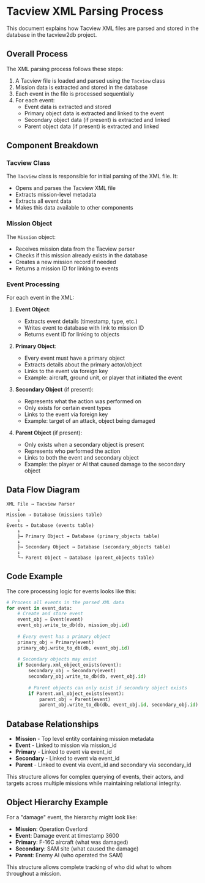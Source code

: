 # Tacview XML Parsing Process

This document explains how Tacview XML files are parsed and stored in the database in the tacview2db project.

## Overall Process

The XML parsing process follows these steps:

1. A Tacview file is loaded and parsed using the `Tacview` class
2. Mission data is extracted and stored in the database
3. Each event in the file is processed sequentially
4. For each event:
   - Event data is extracted and stored
   - Primary object data is extracted and linked to the event
   - Secondary object data (if present) is extracted and linked
   - Parent object data (if present) is extracted and linked

## Component Breakdown

### Tacview Class

The `Tacview` class is responsible for initial parsing of the XML file. It:
- Opens and parses the Tacview XML file
- Extracts mission-level metadata
- Extracts all event data
- Makes this data available to other components

### Mission Object

The `Mission` object:
- Receives mission data from the Tacview parser
- Checks if this mission already exists in the database
- Creates a new mission record if needed
- Returns a mission ID for linking to events

### Event Processing

For each event in the XML:

1. **Event Object**:
   - Extracts event details (timestamp, type, etc.)
   - Writes event to database with link to mission ID
   - Returns event ID for linking to objects

2. **Primary Object**:
   - Every event must have a primary object
   - Extracts details about the primary actor/object
   - Links to the event via foreign key
   - Example: aircraft, ground unit, or player that initiated the event

3. **Secondary Object** (if present):
   - Represents what the action was performed on
   - Only exists for certain event types
   - Links to the event via foreign key
   - Example: target of an attack, object being damaged

4. **Parent Object** (if present):
   - Only exists when a secondary object is present
   - Represents who performed the action
   - Links to both the event and secondary object
   - Example: the player or AI that caused damage to the secondary object

## Data Flow Diagram

```
XML File → Tacview Parser
    ↓
Mission → Database (missions table)
    ↓
Events → Database (events table)
    ↓
    ├→ Primary Object → Database (primary_objects table)
    ↓
    ├→ Secondary Object → Database (secondary_objects table)
    ↓
    └→ Parent Object → Database (parent_objects table)
```

## Code Example

The core processing logic for events looks like this:

```python
# Process all events in the parsed XML data
for event in event_data:
    # Create and store event
    event_obj = Event(event)
    event_obj.write_to_db(db, mission_obj.id)
    
    # Every event has a primary object
    primary_obj = Primary(event)
    primary_obj.write_to_db(db, event_obj.id)
    
    # Secondary objects may exist
    if Secondary.xml_object_exists(event):
        secondary_obj = Secondary(event)
        secondary_obj.write_to_db(db, event_obj.id)
        
        # Parent objects can only exist if secondary object exists
        if Parent.xml_object_exists(event):
            parent_obj = Parent(event)
            parent_obj.write_to_db(db, event_obj.id, secondary_obj.id)
```

## Database Relationships

- **Mission** - Top level entity containing mission metadata
- **Event** - Linked to mission via mission_id
- **Primary** - Linked to event via event_id
- **Secondary** - Linked to event via event_id
- **Parent** - Linked to event via event_id and secondary via secondary_id

This structure allows for complex querying of events, their actors, and targets across multiple missions while maintaining relational integrity.

## Object Hierarchy Example

For a "damage" event, the hierarchy might look like:

- **Mission**: Operation Overlord
- **Event**: Damage event at timestamp 3600
- **Primary**: F-16C aircraft (what was damaged)
- **Secondary**: SAM site (what caused the damage)
- **Parent**: Enemy AI (who operated the SAM)

This structure allows complete tracking of who did what to whom throughout a mission.
